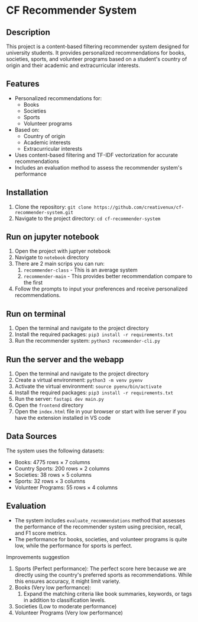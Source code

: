 # CF Recommender System

## Description
This project is a content-based filtering recommender system designed for university students. It provides personalized recommendations for books, societies, sports, and volunteer programs based on a student's country of origin and their academic and extracurricular interests.

## Features
- Personalized recommendations for:
  - Books
  - Societies
  - Sports
  - Volunteer programs
- Based on:
  - Country of origin
  - Academic interests
  - Extracurricular interests
- Uses content-based filtering and TF-IDF vectorization for accurate recommendations
- Includes an evaluation method to assess the recommender system's performance

## Installation
1. Clone the repository: `git clone https://github.com/creativenux/cf-recommender-system.git`
2. Navigate to the project directory: `cd cf-recommender-system`

## Run on jupyter notebook
1. Open the project with juptyer notebook
2. Navigate to `notebook` directory
3. There are 2 main scrips you can run: 
   1. `recommender-class` - This is an average system
   2. `recommender-main` - This provides better recommendation compare to the first
4. Follow the prompts to input your preferences and receive personalized recommendations.

## Run on terminal
1. Open the terminal and navigate to the project directory
2. Install the required packages: `pip3 install -r requirements.txt` 
3. Run the recommender system: `python3 recommender-cli.py`

## Run the server and the webapp
1. Open the terminal and navigate to the project directory
2. Create a virtual environment: `python3 -m venv pyenv`
3. Activate the virtual environment: `source pyenv/bin/activate`
4. Install the required packages: `pip3 install -r requirements.txt`
5. Run the server: `fastapi dev main.py`
6. Open the `frontend` directory
7. Open the `index.html` file in your browser or start with live server if you have the extension installed in VS code

## Data Sources
The system uses the following datasets:
- Books: 4775 rows × 7 columns
- Country Sports: 200 rows × 2 columns
- Societies: 38 rows × 5 columns
- Sports: 32 rows × 3 columns
- Volunteer Programs: 55 rows × 4 columns

## Evaluation
- The system includes `evaluate_recommendations` method that assesses the performance of the recommender system using precision, recall, and F1 score metrics.
- The performance for books, societies, and volunteer programs is quite low, while the performance for sports is perfect.

Improvements suggestion

1. Sports (Perfect performance): The perfect score here because we are directly using the country's preferred sports as recommendations. While this ensures accuracy, it might limit variety.
2. Books (Very low performance):
   1. Expand the matching criteria like book summaries, keywords, or tags in addition to classification levels.
3. Societies (Low to moderate performance)
4. Volunteer Programs (Very low performance)